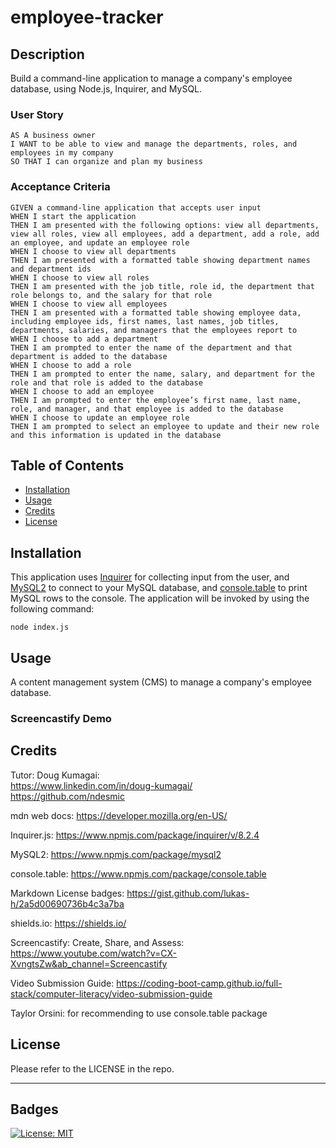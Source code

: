 # employee-tracker

## Description

Build a command-line application to manage a company's employee database, using Node.js, Inquirer, and MySQL.

### User Story

```
AS A business owner
I WANT to be able to view and manage the departments, roles, and employees in my company
SO THAT I can organize and plan my business
```

### Acceptance Criteria

```
GIVEN a command-line application that accepts user input
WHEN I start the application
THEN I am presented with the following options: view all departments, view all roles, view all employees, add a department, add a role, add an employee, and update an employee role
WHEN I choose to view all departments
THEN I am presented with a formatted table showing department names and department ids
WHEN I choose to view all roles
THEN I am presented with the job title, role id, the department that role belongs to, and the salary for that role
WHEN I choose to view all employees
THEN I am presented with a formatted table showing employee data, including employee ids, first names, last names, job titles, departments, salaries, and managers that the employees report to
WHEN I choose to add a department
THEN I am prompted to enter the name of the department and that department is added to the database
WHEN I choose to add a role
THEN I am prompted to enter the name, salary, and department for the role and that role is added to the database
WHEN I choose to add an employee
THEN I am prompted to enter the employee’s first name, last name, role, and manager, and that employee is added to the database
WHEN I choose to update an employee role
THEN I am prompted to select an employee to update and their new role and this information is updated in the database
```


## Table of Contents

- [Installation](#installation)
- [Usage](#usage)
- [Credits](#credits)
- [License](#license)

## Installation

This application uses [Inquirer](https://www.npmjs.com/package/inquirer/v/8.2.4) for collecting input from the user, and [MySQL2](https://www.npmjs.com/package/mysql2) to connect to your MySQL database, and [console.table](https://www.npmjs.com/package/console.table) to print MySQL rows to the console. The application will be invoked by using the following command:

```
node index.js
```

## Usage

A content management system (CMS) to manage a company's employee database.

### Screencastify Demo



## Credits

Tutor: Doug Kumagai:
<br />
https://www.linkedin.com/in/doug-kumagai/
<br />
https://github.com/ndesmic
<br />

mdn web docs: https://developer.mozilla.org/en-US/

Inquirer.js: https://www.npmjs.com/package/inquirer/v/8.2.4

MySQL2: https://www.npmjs.com/package/mysql2

console.table: https://www.npmjs.com/package/console.table

Markdown License badges: https://gist.github.com/lukas-h/2a5d00690736b4c3a7ba

shields.io: https://shields.io/

Screencastify: Create, Share, and Assess: https://www.youtube.com/watch?v=CX-XvngtsZw&ab_channel=Screencastify

Video Submission Guide: https://coding-boot-camp.github.io/full-stack/computer-literacy/video-submission-guide

Taylor Orsini: for recommending to use console.table package

## License

Please refer to the LICENSE in the repo.

---

## Badges

[![License: MIT](https://img.shields.io/badge/License-MIT-yellow.svg)](https://opensource.org/licenses/MIT)

